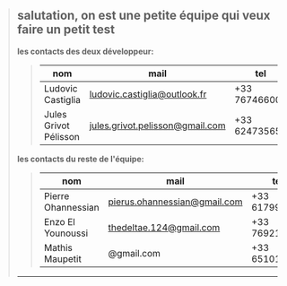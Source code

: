 >  **salutation, on est une petite équipe qui veux faire un petit test**
>  ---
>
>  **les contacts des deux développeur:**
>  >|nom|mail|tel|
>  >|-|-|-|
>  >|Ludovic Castiglia|ludovic.castiglia@outlook.fr|+33 767466001|
>  >|Jules Grivot Pélisson|jules.grivot.pelisson@gmail.com|+33 624735656|
>
>  **les contacts du reste de l'équipe:**
>  >|nom|mail|tel|
>  >|-|-|-|
>  >|Pierre Ohannessian|pierus.ohannessian@gmail.com|+33 617990619|
>  >|Enzo El Younoussi|thedeltae.124@gmail.com|+33 769218988|
>  >|Mathis Maupetit|@gmail.com|+33 651012797|
>  ***
